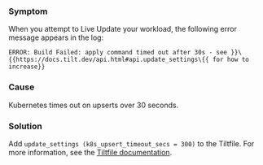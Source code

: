 ### Symptom

When you attempt to Live Update your workload, the following error message appears in the log:

```console
ERROR: Build Failed: apply command timed out after 30s - see }}\{{https://docs.tilt.dev/api.html#api.update_settings\{{ for how to increase}}
```

### Cause

Kubernetes times out on upserts over 30 seconds.

### Solution

Add `update_settings (k8s_upsert_timeout_secs = 300)` to the Tiltfile.
For more information, see the [Tiltfile documentation](https://docs.tilt.dev/api.html#api.update_settings).